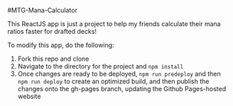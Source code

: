 #MTG-Mana-Calculator

This ReactJS app is just a project to help my friends calculate their mana ratios faster for drafted decks!

To modify this app, do the following:

1. Fork this repo and clone
2. Navigate to the directory for the project and `npm install`
3. Once changes are ready to be deployed, `npm run predeploy` and then `npm run deploy` to create an optimized build, and then publish the changes onto the gh-pages branch, updating the Github Pages-hosted website